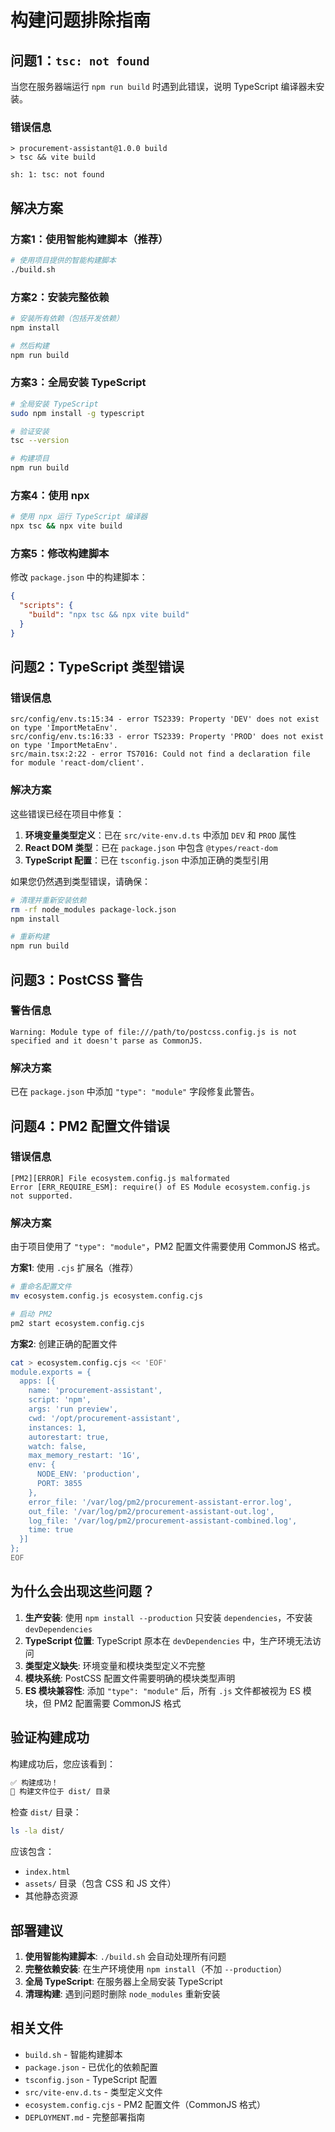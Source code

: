 # 构建问题排除指南

## 问题1：`tsc: not found`

当您在服务器端运行 `npm run build` 时遇到此错误，说明 TypeScript 编译器未安装。

### 错误信息
```
> procurement-assistant@1.0.0 build
> tsc && vite build

sh: 1: tsc: not found
```

## 解决方案

### 方案1：使用智能构建脚本（推荐）
```bash
# 使用项目提供的智能构建脚本
./build.sh
```

### 方案2：安装完整依赖
```bash
# 安装所有依赖（包括开发依赖）
npm install

# 然后构建
npm run build
```

### 方案3：全局安装 TypeScript
```bash
# 全局安装 TypeScript
sudo npm install -g typescript

# 验证安装
tsc --version

# 构建项目
npm run build
```

### 方案4：使用 npx
```bash
# 使用 npx 运行 TypeScript 编译器
npx tsc && npx vite build
```

### 方案5：修改构建脚本
修改 `package.json` 中的构建脚本：
```json
{
  "scripts": {
    "build": "npx tsc && npx vite build"
  }
}
```

## 问题2：TypeScript 类型错误

### 错误信息
```
src/config/env.ts:15:34 - error TS2339: Property 'DEV' does not exist on type 'ImportMetaEnv'.
src/config/env.ts:16:33 - error TS2339: Property 'PROD' does not exist on type 'ImportMetaEnv'.
src/main.tsx:2:22 - error TS7016: Could not find a declaration file for module 'react-dom/client'.
```

### 解决方案

这些错误已经在项目中修复：

1. **环境变量类型定义**：已在 `src/vite-env.d.ts` 中添加 `DEV` 和 `PROD` 属性
2. **React DOM 类型**：已在 `package.json` 中包含 `@types/react-dom`
3. **TypeScript 配置**：已在 `tsconfig.json` 中添加正确的类型引用

如果您仍然遇到类型错误，请确保：
```bash
# 清理并重新安装依赖
rm -rf node_modules package-lock.json
npm install

# 重新构建
npm run build
```

## 问题3：PostCSS 警告

### 警告信息
```
Warning: Module type of file:///path/to/postcss.config.js is not specified and it doesn't parse as CommonJS.
```

### 解决方案

已在 `package.json` 中添加 `"type": "module"` 字段修复此警告。

## 问题4：PM2 配置文件错误

### 错误信息
```
[PM2][ERROR] File ecosystem.config.js malformated
Error [ERR_REQUIRE_ESM]: require() of ES Module ecosystem.config.js not supported.
```

### 解决方案

由于项目使用了 `"type": "module"`，PM2 配置文件需要使用 CommonJS 格式。

**方案1**: 使用 `.cjs` 扩展名（推荐）
```bash
# 重命名配置文件
mv ecosystem.config.js ecosystem.config.cjs

# 启动 PM2
pm2 start ecosystem.config.cjs
```

**方案2**: 创建正确的配置文件
```bash
cat > ecosystem.config.cjs << 'EOF'
module.exports = {
  apps: [{
    name: 'procurement-assistant',
    script: 'npm',
    args: 'run preview',
    cwd: '/opt/procurement-assistant',
    instances: 1,
    autorestart: true,
    watch: false,
    max_memory_restart: '1G',
    env: {
      NODE_ENV: 'production',
      PORT: 3855
    },
    error_file: '/var/log/pm2/procurement-assistant-error.log',
    out_file: '/var/log/pm2/procurement-assistant-out.log',
    log_file: '/var/log/pm2/procurement-assistant-combined.log',
    time: true
  }]
};
EOF
```

## 为什么会出现这些问题？

1. **生产安装**: 使用 `npm install --production` 只安装 `dependencies`，不安装 `devDependencies`
2. **TypeScript 位置**: TypeScript 原本在 `devDependencies` 中，生产环境无法访问
3. **类型定义缺失**: 环境变量和模块类型定义不完整
4. **模块系统**: PostCSS 配置文件需要明确的模块类型声明
5. **ES 模块兼容性**: 添加 `"type": "module"` 后，所有 `.js` 文件都被视为 ES 模块，但 PM2 配置需要 CommonJS 格式

## 验证构建成功

构建成功后，您应该看到：
```bash
✅ 构建成功！
📁 构建文件位于 dist/ 目录
```

检查 `dist/` 目录：
```bash
ls -la dist/
```

应该包含：
- `index.html`
- `assets/` 目录（包含 CSS 和 JS 文件）
- 其他静态资源

## 部署建议

1. **使用智能构建脚本**: `./build.sh` 会自动处理所有问题
2. **完整依赖安装**: 在生产环境使用 `npm install`（不加 `--production`）
3. **全局 TypeScript**: 在服务器上全局安装 TypeScript
4. **清理构建**: 遇到问题时删除 `node_modules` 重新安装

## 相关文件

- `build.sh` - 智能构建脚本
- `package.json` - 已优化的依赖配置
- `tsconfig.json` - TypeScript 配置
- `src/vite-env.d.ts` - 类型定义文件
- `ecosystem.config.cjs` - PM2 配置文件（CommonJS 格式）
- `DEPLOYMENT.md` - 完整部署指南 